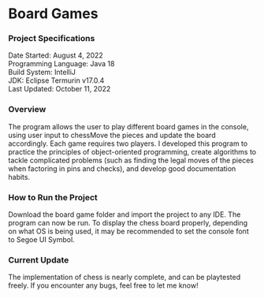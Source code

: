 # Board Games
<h3>Project Specifications</h3>
Date Started: August 4, 2022<br>
Programming Language: Java 18<br>
Build System:	IntelliJ<br>
JDK: Eclipse Termurin v17.0.4<br>
Last Updated: October 11, 2022<br>
<h3>Overview</h3>
<p>The program allows the user to play different board games in the console, using user
  input to chessMove the pieces and update the board accordingly. Each game requires two
  players. I developed this program to practice the principles of object-oriented programming,
  create algorithms to tackle complicated problems (such as finding the legal moves of the
  pieces when factoring in pins and checks), and develop good documentation habits.</p>
<h3>How to Run the Project</h3>
<p>Download the board game folder and import the project to any IDE. The program can now be run.
  To display the chess board properly, depending on what OS is being used, it may be
  recommended to set the console font to Segoe UI Symbol. </p>
<h3>Current Update</h3>
<p>The implementation of chess is nearly complete, and can be playtested freely. If you encounter
  any bugs, feel free to let me know!</p>
